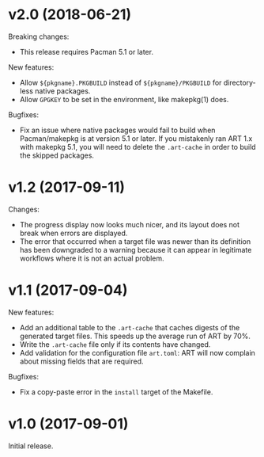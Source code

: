 # v2.0 (2018-06-21)

Breaking changes:

- This release requires Pacman 5.1 or later.

New features:

- Allow `${pkgname}.PKGBUILD` instead of `${pkgname}/PKGBUILD` for
  directory-less native packages.
- Allow `GPGKEY` to be set in the environment, like makepkg(1) does.

Bugfixes:

- Fix an issue where native packages would fail to build when Pacman/makepkg is
  at version 5.1 or later.  If you mistakenly ran ART 1.x with makepkg 5.1, you
  will need to delete the `.art-cache` in order to build the skipped packages.

# v1.2 (2017-09-11)

Changes:

- The progress display now looks much nicer, and its layout does not break when
  errors are displayed.
- The error that occurred when a target file was newer than its definition has
  been downgraded to a warning because it can appear in legitimate workflows
  where it is not an actual problem.

# v1.1 (2017-09-04)

New features:

- Add an additional table to the `.art-cache` that caches digests of the
  generated target files. This speeds up the average run of ART by 70%.
- Write the `.art-cache` file only if its contents have changed.
- Add validation for the configuration file `art.toml`: ART will now complain
  about missing fields that are required.

Bugfixes:

- Fix a copy-paste error in the `install` target of the Makefile.

# v1.0 (2017-09-01)

Initial release.
